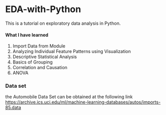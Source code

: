 # EDA-with-Python
This is a tutorial on exploratory data analysis in Python.
#### What I have learned
1. Import Data from Module
2. Analyzing Individual Feature Patterns using Visualization
3. Descriptive Statistical Analysis
4. Basics of Grouping
5. Correlation and Causation
6. ANOVA


### Data set
the Automobile Data Set can be obtained at the following link https://archive.ics.uci.edu/ml/machine-learning-databases/autos/imports-85.data
